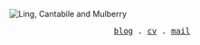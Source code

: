 ![Ling, Cantabile and Mulberry](https://i.imgur.com/jpS2YpR.png)

<p align="center">
  <samp>
    <a href="https://jinbridger.github.io">blog</a> .
    <a href="https://typst.app/project/rvYbHFiCLafAkIlH_U0TJu">cv</a> .
    <a href="mailto:jinqiao@seu.edu.cn">mail</a>
  </samp>
</p>

